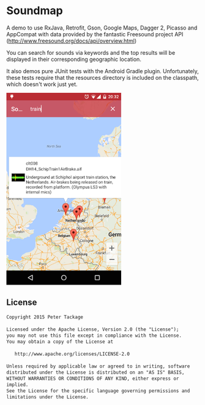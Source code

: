 Soundmap
========
A demo to use RxJava, Retrofit, Gson, Google Maps, Dagger 2, Picasso and AppCompat with data provided by the fantastic Freesound project API (http://www.freesound.org/docs/api/overview.html)

You can search for sounds via keywords and the top results will be displayed in their corresponding geographic location.

It also demos pure JUnit tests with the Android Gradle plugin. Unfortunately, these
tests require that the resources directory is included on the classpath, which doesn't work just yet.

 <img src="https://github.com/peter-tackage/assets/raw/master/screenshots/soundmap/device-2015-04-26-203240.png" alt="Soundmap Screenshot" width="300">

License
-------

    Copyright 2015 Peter Tackage

    Licensed under the Apache License, Version 2.0 (the "License");
    you may not use this file except in compliance with the License.
    You may obtain a copy of the License at

       http://www.apache.org/licenses/LICENSE-2.0

    Unless required by applicable law or agreed to in writing, software
    distributed under the License is distributed on an "AS IS" BASIS,
    WITHOUT WARRANTIES OR CONDITIONS OF ANY KIND, either express or implied.
    See the License for the specific language governing permissions and
    limitations under the License.